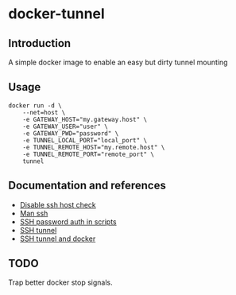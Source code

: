 # docker-tunnel

## Introduction

A simple docker image to enable an easy but dirty tunnel mounting

## Usage

```
docker run -d \
    --net=host \
    -e GATEWAY_HOST="my.gateway.host" \
    -e GATEWAY_USER="user" \
    -e GATEWAY_PWD="password" \
    -e TUNNEL_LOCAL_PORT="local_port" \
    -e TUNNEL_REMOTE_HOST="my.remote.host" \
    -e TUNNEL_REMOTE_PORT="remote_port" \
    tunnel
```

## Documentation and references

* [Disable ssh host check](http://linuxcommando.blogspot.fr/2008/10/how-to-disable-ssh-host-key-checking.html)
* [Man ssh](http://www.delafond.org/traducmanfr/man/man1/ssh.1.html)
* [SSH password auth in scripts](http://stackoverflow.com/questions/12118308/command-line-to-execute-ssh-with-password-authentication)
* [SSH tunnel](http://www.revsys.com/writings/quicktips/ssh-tunnel.html)
* [SSH tunnel and docker](https://intercityup.com/blog/how-to-expose-an-ssh-tunnel-to-localhost-in-a-docker-container-via-vagrant.html)

## TODO

Trap better docker stop signals.
